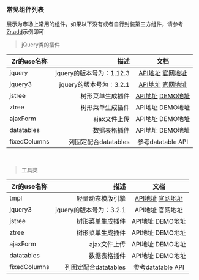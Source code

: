 ### 常见组件列表

展示为市场上常用的组件，如果以下没有或者自行封装第三方组件，请参考[Zr.add](//github.com/guguaihaha/zr-engine/issues/5)示例即可

> jQuery类的插件

| Zr的use名称     | 描述   |  文档  |
| --------       | -----: | :----:  |
| jquery         | jquery的版本号为：1.12.3  |   [API地址](http://jquery.cuishifeng.cn/?_blank) [官网地址](https://www.jquery123.com/?_blank)  |
| jquery3        | jquery的版本号为：3.2.1  |   [API地址](http://jquery.cuishifeng.cn/?_blank) [官网地址](https://www.jquery123.com/?_blank)  |
| jstree         | 树形菜单生成插件  |   [API地址](https://www.jstree.com/api/?_blank) [DEMO地址](https://www.jstree.com/demo/?_blank)  |
| ztree          | 树形菜单生成插件  |   API地址 DEMO地址  |
| ajaxForm       | ajax文件上传  |   API地址 DEMO地址  |
| datatables     | 数据表格插件  |   API地址 DEMO地址  |
| fixedColumns   | 列固定配合datatables  |   参考datatable API  |

<br/>

> 工具类


| Zr的use名称     | 描述   |  文档  |
| --------       | -----: | :----:  |
| tmpl           | 轻量动态模版引擎   |   [API地址]() [官网地址]()  |
| jquery3        | jquery的版本号为：3.2.1  |   API地址 官网地址  |
| jstree         | 树形菜单生成插件  |   API地址 DEMO地址  |
| ztree          | 树形菜单生成插件  |   API地址 DEMO地址  |
| ajaxForm       | ajax文件上传  |   API地址 DEMO地址  |
| datatables     | 数据表格插件  |   API地址 DEMO地址  |
| fixedColumns   | 列固定配合datatables  |   参考datatable API  |

